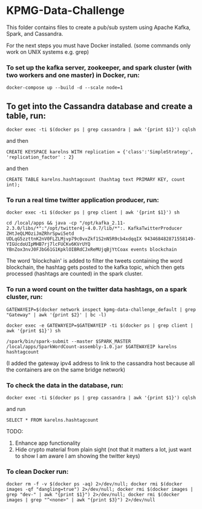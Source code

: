 # KPMG-Data-Challenge

This folder contains files to create a pub/sub system using Apache Kafka, Spark, and Cassandra.

For the next steps you must have Docker installed. (some commands only work on UNIX systems e.g. grep)

### To set up the kafka server, zookeeper, and spark cluster (with two workers and one master) in Docker, run:

```docker-compose up --build -d --scale node=1```

## To get into the Cassandra database and create a table, run:

```docker exec -ti $(docker ps | grep cassandra | awk '{print $1}') cqlsh``` 

and then

```CREATE KEYSPACE karelns WITH replication = {'class':'SimpleStrategy', 'replication_factor' : 2}```

and then

```CREATE TABLE karelns.hashtagcount (hashtag text PRIMARY KEY, count int);```

### To run a real time twitter application producer, run:

```docker exec -ti $(docker ps | grep client | awk '{print $1}') sh```

```cd /local/apps && java -cp "/opt/kafka_2.11-2.3.0/libs/*":"/opt/twitter4j-4.0.7/lib/*":. KafkaTwitterProducer ZHtJeQLMOziJmZRhrSpwi5etd UDLqG5zzttnK2nV0FLZLMjvp79c0vxZkf1S2nN5R9cb4xdqqIX 943468482871558149-YIGUcdoUIpMHB7rj7lcFUCKv6KVrUYQ YBnZox3nvJ0FJbG61G1KpklOIBRdCJxReMUjqBjYtCoax events blockchain```

The word 'blockchain' is added to filter the tweets containing the word blockchain, the hashtag gets posted to the kafka topic, which then gets processed (hashtags are counted) in the spark cluster.

### To run a word count on the twitter data hashtags, on a spark cluster, run:

```GATEWAYEIP=$(docker network inspect kpmg-data-challenge_default | grep "Gateway" | awk '{print $2}' | bc -l)```

```docker exec -e GATEWAYEIP=$GATEWAYEIP -ti $(docker ps | grep client | awk '{print $1}') sh```

```/spark/bin/spark-submit --master $SPARK_MASTER /local/apps/SparkWordCount-assembly-1.0.jar $GATEWAYEIP karelns hashtagcount``` 

(I added the gateway ipv4 address to link to the cassandra host because all the containers are on the same bridge network)

### To check the data in the database, run:

```docker exec -ti $(docker ps | grep cassandra | awk '{print $1}') cqlsh```

and run

```SELECT * FROM karelns.hashtagcount```

TODO:
1. Enhance app functionality
2. Hide crypto material from plain sight (not that it matters a lot, just want to show I am aware I am showing the twitter keys)

### To clean Docker run:

```docker rm -f -v $(docker ps -aq) 2>/dev/null; docker rmi $(docker images -qf "dangling=true") 2>/dev/null; docker rmi $(docker images | grep "dev-" | awk "{print $1}") 2>/dev/null; docker rmi $(docker images | grep "^<none>" | awk "{print $3}") 2>/dev/null```
